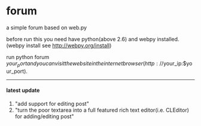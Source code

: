 forum
=====

a simple forum based on web.py

before run this you need have python(above 2.6) and webpy installed. (webpy install see http://webpy.org/install)

run python forum $your_port and you can visit the website in the internet browser (http://$your_ip:$your_port).


<hr />
<h4>latest update</h4>
<ol>
<li>"add support for editing post"</li>
<li>"turn the poor textarea into a full featured rich text editor(i.e. CLEditor) for adding/editing post"</li>
</ol>
